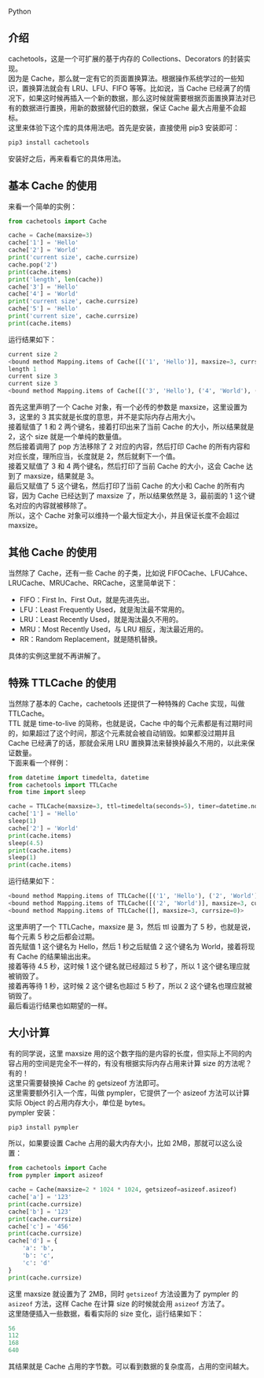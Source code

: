 Python
<a name="MZIQm"></a>
## 介绍
cachetools，这是一个可扩展的基于内存的 Collections、Decorators 的封装实现。<br />因为是 Cache，那么就一定有它的页面置换算法。根据操作系统学过的一些知识，置换算法就会有 LRU、LFU、FIFO 等等。比如说，当 Cache 已经满了的情况下，如果这时候再插入一个新的数据，那么这时候就需要根据页面置换算法对已有的数据进行置换，用新的数据替代旧的数据，保证 Cache 最大占用量不会超标。<br />这里来体验下这个库的具体用法吧。首先是安装，直接使用 pip3 安装即可：
```bash
pip3 install cachetools
```
安装好之后，再来看看它的具体用法。
<a name="dPUAE"></a>
## 基本 Cache 的使用
来看一个简单的实例：
```python
from cachetools import Cache

cache = Cache(maxsize=3)
cache['1'] = 'Hello'
cache['2'] = 'World'
print('current size', cache.currsize)
cache.pop('2')
print(cache.items)
print('length', len(cache))
cache['3'] = 'Hello'
cache['4'] = 'World'
print('current size', cache.currsize)
cache['5'] = 'Hello'
print('current size', cache.currsize)
print(cache.items)
```
运行结果如下：
```python
current size 2
<bound method Mapping.items of Cache([('1', 'Hello')], maxsize=3, currsize=1)>
length 1
current size 3
current size 3
<bound method Mapping.items of Cache([('3', 'Hello'), ('4', 'World'), ('5', 'Hello')], maxsize=3, currsize=3)>
```
首先这里声明了一个 Cache 对象，有一个必传的参数是 maxsize，这里设置为 3，这里的 3 其实就是长度的意思，并不是实际内存占用大小。<br />接着赋值了 1 和 2 两个键名，接着打印出来了当前 Cache 的大小，所以结果就是 2，这个 size 就是一个单纯的数量值。<br />然后接着调用了 pop 方法移除了 2 对应的内容，然后打印 Cache 的所有内容和对应长度，理所应当，长度就是 2，然后就剩下一个值。<br />接着又赋值了 3 和 4 两个键名，然后打印了当前 Cache 的大小，这会 Cache 达到了 maxsize，结果就是 3。<br />最后又赋值了 5 这个键名，然后打印了当前 Cache 的大小和 Cache 的所有内容，因为 Cache 已经达到了 maxsize 了，所以结果依然是 3，最前面的 1 这个键名对应的内容就被移除了。<br />所以，这个 Cache 对象可以维持一个最大恒定大小，并且保证长度不会超过 maxsize。
<a name="lzvxD"></a>
## 其他 Cache 的使用
当然除了 Cache，还有一些 Cache 的子类，比如说 FIFOCache、LFUCahce、LRUCache、MRUCache、RRCache，这里简单说下：

- FIFO：First In、First Out，就是先进先出。
- LFU：Least Frequently Used，就是淘汰最不常用的。
- LRU：Least Recently Used，就是淘汰最久不用的。
- MRU：Most Recently Used，与 LRU 相反，淘汰最近用的。
- RR：Random Replacement，就是随机替换。

具体的实例这里就不再讲解了。
<a name="qk8Si"></a>
## 特殊 TTLCache 的使用
当然除了基本的 Cache，cachetools 还提供了一种特殊的 Cache 实现，叫做 TTLCache。<br />TTL 就是 time-to-live 的简称，也就是说，Cache 中的每个元素都是有过期时间的，如果超过了这个时间，那这个元素就会被自动销毁。如果都没过期并且 Cache 已经满了的话，那就会采用 LRU 置换算法来替换掉最久不用的，以此来保证数量。<br />下面来看一个样例：
```python
from datetime import timedelta, datetime
from cachetools import TTLCache
from time import sleep

cache = TTLCache(maxsize=3, ttl=timedelta(seconds=5), timer=datetime.now)
cache['1'] = 'Hello'
sleep(1)
cache['2'] = 'World'
print(cache.items)
sleep(4.5)
print(cache.items)
sleep(1)
print(cache.items)
```
运行结果如下：
```python
<bound method Mapping.items of TTLCache([('1', 'Hello'), ('2', 'World')], maxsize=3, currsize=2)>
<bound method Mapping.items of TTLCache([('2', 'World')], maxsize=3, currsize=1)>
<bound method Mapping.items of TTLCache([], maxsize=3, currsize=0)>
```
这里声明了一个 TTLCache，maxsize 是 3，然后 ttl 设置为了 5 秒，也就是说，每个元素 5 秒之后都会过期。<br />首先赋值 1 这个键名为 Hello，然后 1 秒之后赋值 2 这个键名为 World，接着将现有 Cache 的结果输出出来。<br />接着等待 4.5 秒，这时候 1 这个键名就已经超过 5 秒了，所以 1 这个键名理应就被销毁了。<br />接着再等待 1 秒，这时候 2 这个键名也超过 5 秒了，所以 2 这个键名也理应就被销毁了。<br />最后看运行结果也如期望的一样。
<a name="rcZNy"></a>
## 大小计算
有的同学说，这里 maxsize 用的这个数字指的是内容的长度，但实际上不同的内容占用的空间是完全不一样的，有没有根据实际内存占用来计算 size 的方法呢？<br />有的！<br />这里只需要替换掉 Cache 的 getsizeof 方法即可。<br />这里需要额外引入一个库，叫做 pympler，它提供了一个 asizeof 方法可以计算实际 Object 的占用内存大小，单位是 bytes。<br />pympler 安装：
```bash
pip3 install pympler
```
所以，如果要设置 Cache 占用的最大内存大小，比如 2MB，那就可以这么设置：
```python
from cachetools import Cache
from pympler import asizeof

cache = Cache(maxsize=2 * 1024 * 1024, getsizeof=asizeof.asizeof)
cache['a'] = '123'
print(cache.currsize)
cache['b'] = '123'
print(cache.currsize)
cache['c'] = '456'
print(cache.currsize)
cache['d'] = {
    'a': 'b',
    'b': 'c',
    'c': 'd'
}
print(cache.currsize)
```
这里 maxsize 就设置为了 2MB，同时 `getsizeof` 方法设置为了 pympler 的 `asizeof` 方法，这样 Cache 在计算 size 的时候就会用 `asizeof` 方法了。<br />这里随便插入一些数据，看看实际的 size 变化，运行结果如下：
```python
56
112
168
640
```
其结果就是 Cache 占用的字节数。可以看到数据的复杂度高，占用的空间越大。
